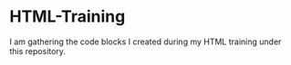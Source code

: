 # HTML-Training
I am gathering the code blocks I created during my HTML training under this repository.
